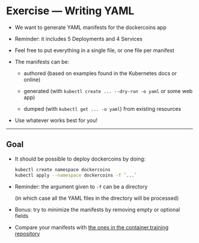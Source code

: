 # Exercise — Writing YAML

- We want to generate YAML manifests for the dockercoins app

- Reminder: it includes 5 Deployments and 4 Services

- Feel free to put everything in a single file, or one file per manifest

- The manifests can be:

  - authored (based on examples found in the Kubernetes docs or online)

  - generated (with `kubectl create ... --dry-run -o yaml` or some web app)

  - dumped (with `kubectl get ... -o yaml`) from existing resources

- Use whatever works best for you!

---

## Goal

- It should be possible to deploy dockercoins by doing:
  ```bash
  kubectl create namespace dockercoins
  kubectl apply --namespace dockercoins -f `...`
  ```

- Reminder: the argument given to `-f` can be a directory

  (in which case all the YAML files in the directory will be processed)

- Bonus: try to minimize the manifests by removing empty or optional fields

- Compare your manifests with [the ones in the container.training repository][manifests]

[manifests]: https://github.com/jpetazzo/container.training/blob/main/k8s/dockercoins.yaml
